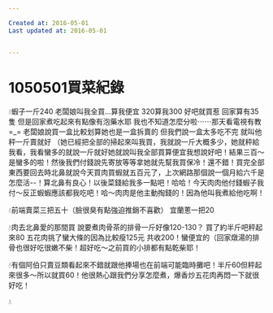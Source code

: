 ```yaml
---

Created at: 2016-05-01
Last updated at: 2016-05-01


---
```


# 1050501買菜紀錄


💧蝦子一斤240
老闆娘叫我全買...算我便宜
320算我300
好吧就買惹
回家算有35隻
但是回家煮吃起來有點像有泡藥水耶
我也不知道怎麼分啦⋯⋯那天看電視有教=\_=
老闆娘說買一盒比較划算她也是一盒拆賣的
但我們說一盒太多吃不完
就叫他秤一斤賣就好
（她已經把全部的掃起來叫我買，我就說一斤大概多少，她就秤給我看，我看蠻多的就說一斤就好她就說叫我全部買算便宜我想說好吧！結果三百～是蠻多的啦！然後我們付錢說先寄放等等拿她就先幫我買保冷！還不錯！買完全部東西要回去時北鼻就說今天買肉買蝦就五百元了，上次網路那個說一個月給六千是怎麼活--！算北鼻有良心！以後菜錢給我多一點吧！哈哈！今天肉肉他付錢蝦子我付～反正蝦蝦應該都我吃吧！哈～肉肉是他主動掏錢的！因為他叫我煮給他吃啊！

💧前端賣菜三把五十（臉很臭有點強迫推銷不喜歡）
宜蘭蔥一把20

💧肉去北鼻愛的那間買
說要煮肉骨茶的排骨一斤好像120-130？
買了約半斤吧秤起來80
五花肉挑了蠻大條的因為比較瘦125元
共收200！蠻便宜的（回家燉湯的排骨也很好吃很嫩不柴！超好吃～之前買的小排都有點乾柴耶！

💧有個阿伯只賣豆類看起來不錯就跟他捧場也在前端可能臨時攤吧！半斤60但秤起來很多～所以就買60！他很熱心跟我們分享怎麼煮，爆香炒五花肉再悶一下就很好吃！

💧

